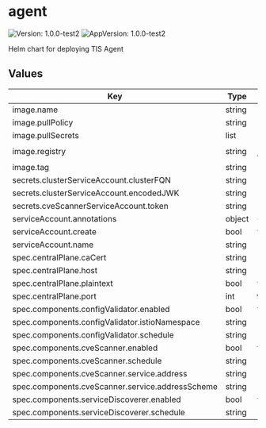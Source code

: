 # agent

![Version: 1.0.0-test2](https://img.shields.io/badge/Version-1.0.0--test2-informational?style=flat-square) ![AppVersion: 1.0.0-test2](https://img.shields.io/badge/AppVersion-1.0.0--test2-informational?style=flat-square)

Helm chart for deploying TIS Agent

## Values

| Key | Type | Default | Description |
|-----|------|---------|-------------|
| image.name | string | `"agent"` |  |
| image.pullPolicy | string | `"IfNotPresent"` |  |
| image.pullSecrets | list | `[]` |  |
| image.registry | string | `"addon-containers.istio.tetratelabs.com"` |  |
| image.tag | string | `"1.0.0-test2"` |  |
| secrets.clusterServiceAccount.clusterFQN | string | `""` |  |
| secrets.clusterServiceAccount.encodedJWK | string | `""` |  |
| secrets.cveScannerServiceAccount.token | string | `""` |  |
| serviceAccount.annotations | object | `{}` |  |
| serviceAccount.create | bool | `true` |  |
| serviceAccount.name | string | `""` |  |
| spec.centralPlane.caCert | string | `""` |  |
| spec.centralPlane.host | string | `"central"` |  |
| spec.centralPlane.plaintext | bool | `true` |  |
| spec.centralPlane.port | int | `9080` |  |
| spec.components.configValidator.enabled | bool | `true` |  |
| spec.components.configValidator.istioNamespace | string | `"istio-system"` |  |
| spec.components.configValidator.schedule | string | `"@midnight"` |  |
| spec.components.cveScanner.enabled | bool | `true` |  |
| spec.components.cveScanner.schedule | string | `"@midnight"` |  |
| spec.components.cveScanner.service.address | string | `"tis.tetrate.io:443/api"` |  |
| spec.components.cveScanner.service.addressScheme | string | `"https"` |  |
| spec.components.serviceDiscoverer.enabled | bool | `true` |  |
| spec.components.serviceDiscoverer.schedule | string | `"@every 10s"` |  |

